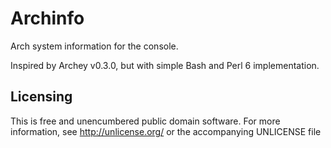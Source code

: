 Archinfo
========

Arch system information for the console.

Inspired by Archey v0.3.0, but with simple Bash and Perl 6 implementation.


Licensing
---------

This is free and unencumbered public domain software. For more
information, see http://unlicense.org/ or the accompanying UNLICENSE file
